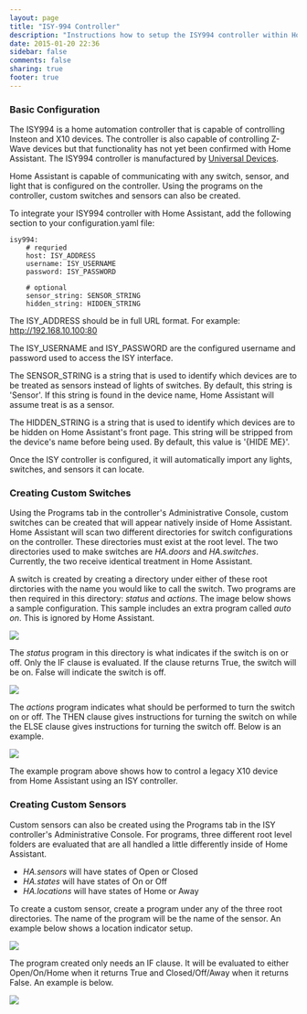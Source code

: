 ```yaml
---
layout: page
title: "ISY-994 Controller"
description: "Instructions how to setup the ISY994 controller within Home Assistant."
date: 2015-01-20 22:36
sidebar: false
comments: false
sharing: true
footer: true
---
```


### Basic Configuration ###

The ISY994 is a home automation controller that is capable of controlling
Insteon and X10 devices. The controller is also capable of controlling Z-Wave
devices but that functionality has not yet been confirmed with Home Assistant.
The ISY994 controller is manufactured by [Universal
Devices](https://www.universal-devices.com/residential/isy994i-series/).

Home Assistant is capable of communicating with any switch, sensor, and light
that is configured on the controller. Using the programs on the controller,
custom switches and sensors can also be created.

To integrate your ISY994 controller with Home Assistant, add the following 
section to your configuration.yaml file:

```
isy994:
    # requried
    host: ISY_ADDRESS
    username: ISY_USERNAME
    password: ISY_PASSWORD

    # optional
    sensor_string: SENSOR_STRING
    hidden_string: HIDDEN_STRING
```

The ISY_ADDRESS should be in full URL format. For example:
http://192.168.10.100:80
    
The ISY_USERNAME and ISY_PASSWORD are the configured username and password used
to access the ISY interface.

The SENSOR_STRING is a string that is used to identify which devices are to be
treated as sensors instead of lights of switches. By default, this string is
'Sensor'. If this string is found in the device name, Home Assistant will
assume treat is as a sensor.

The HIDDEN_STRING is a string that is used to identify which devices are to be
hidden on Home Assistant's front page. This string will be stripped from the
device's name before being used. By default, this value is '{HIDE ME}'.

Once the ISY controller is configured, it will automatically import any lights,
switches, and sensors it can locate.

### Creating Custom Switches ###

Using the Programs tab in the controller's Administrative Console, custom
switches can be created that will appear natively inside of Home Assistant.
Home Assistant will scan two different directories for switch configurations on
the controller. These directories must exist at the root level. The two
directories used to make switches are *HA.doors* and *HA.switches*. Currently,
the two receive identical treatment in Home Assistant. 

A switch is created by creating a directory under either of these root
dirctories with the name you would like to call the switch. Two programs are
then required in this directory: *status* and *actions*. The image below shows
a sample configuration. This sample includes an extra program called *auto on*.
This is ignored by Home Assistant.

<p class='img'>
  <img src='{{site_root}}/images/isy994/isy994_SwitchExample.png' />
</p>

The *status* program in this directory is what indicates if the switch is on or
off. Only the IF clause is evaluated. If the clause returns True, the switch
will be on. False will indicate the switch is off.

<p class='img'>
  <img src='{{site_root}}/images/isy994/isy994_SwitchStatusExample.png' />
</p>

The *actions* program indicates what should be performed to turn the switch on
or off. The THEN clause gives instructions for turning the switch on while the
ELSE clause gives instructions for turning the switch off. Below is an example.

<p class='img'>
  <img src='{{site_root}}/images/isy994/isy994_SwitchActionsExample.png' />
</p>

The example program above shows how to control a legacy X10 device from Home
Assistant using an ISY controller.

### Creating Custom Sensors ###

Custom sensors can also be created using the Programs tab in the ISY
controller's Administrative Console. For programs, three different root level
folders are evaluated that are all handled a little differently inside of Home
Assistant.

  * *HA.sensors* will have states of Open or Closed
  * *HA.states* will have states of On or Off
  * *HA.locations* will have states of Home or Away

To create a custom sensor, create a program under any of the three root
directories. The name of the program will be the name of the sensor. An example
below shows a location indicator setup.

<p class='img'>
  <img src='{{site_root}}/images/isy994/isy994_SensorExample.png' />
</p>

The program created only needs an IF clause. It will be evaluated to either
Open/On/Home when it returns True and Closed/Off/Away when it returns False. An
example is below.

<p class='img'>
  <img src='{{site_root}}/images/isy994/isy994_SensorStatusExample.png' />
</p>
